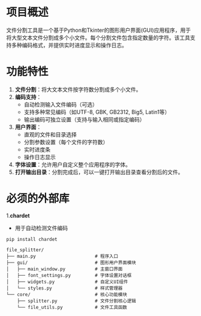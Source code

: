 # 项目概述
文件分割工具是一个基于Python和Tkinter的图形用户界面(GUI)应用程序，用于将大型文本文件分割成多个小文件。每个分割文件包含指定数量的字符。该工具支持多种编码格式，并提供实时进度显示和操作日志。
# 功能特性
1. **文件分割**：将大文本文件按字符数分割成多个小文件。
2. **编码支持**：
   - 自动检测输入文件编码（可选）
   - 支持多种常见编码（如UTF-8, GBK, GB2312, Big5, Latin1等）
   - 输出编码可独立设置（支持与输入相同或指定编码）
3. **用户界面**：
   - 直观的文件和目录选择
   - 分割参数设置（每个文件的字符数）
   - 实时进度条
   - 操作日志显示
4. **字体设置**：允许用户自定义整个应用程序的字体。
5. **打开输出目录**：分割完成后，可以一键打开输出目录查看分割后的文件。
# 必须的外部库
1.**chardet**
   - 用于自动检测文件编码
   ```
   pip install chardet
   ```
```
file_splitter/
├── main.py                      # 程序入口
├── gui/                         # 图形用户界面模块
│   ├── main_window.py           # 主窗口界面
│   ├── font_settings.py         # 字体设置对话框
│   ├── widgets.py               # 自定义UI组件
│   └── styles.py                # 样式管理器
└── core/                        # 核心功能模块
    ├── splitter.py              # 文件分割核心逻辑
    └── file_utils.py            # 文件工具函数
```
